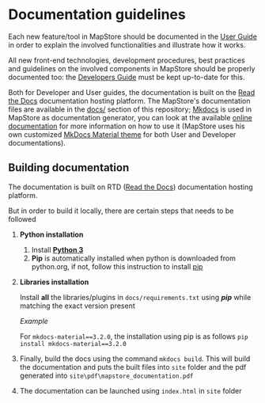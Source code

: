 # Documentation guidelines

Each new feature/tool in MapStore should be documented in the [User Guide](https://mapstore.readthedocs.io/en/latest/user-guide/home-page/) in order to explain the involved functionalities and illustrate how it works.

All new front-end technologies, development procedures, best practices and guidelines on the involved components in MapStore should be properly documented too: the [Developers Guide](https://mapstore.readthedocs.io/en/latest/developer-guide/) must be kept up-to-date for this.

Both for Developer and User guides, the documentation is built on the [Read the Docs](https://docs.readthedocs.io/en/latest/index.html#) documentation hosting platform. The MapStore's documentation files are available in the [docs/](https://github.com/geosolutions-it/MapStore2/tree/master/docs) section of this repository; [Mkdocs](https://docs.readthedocs.io/en/latest/intro/getting-started-with-mkdocs.html) is used in MapStore as documentation generator, you can look at the available [online documentation](https://docs.readthedocs.io/en/latest/intro/getting-started-with-mkdocs.html#getting-started-with-mkdocs) for more information on how to use it (MapStore uses his own customized [MkDocs Material theme](https://squidfunk.github.io/mkdocs-material/) for both User and Developer documentations).

## Building documentation

The documentation is built on RTD ([Read the Docs](https://docs.readthedocs.io/en/latest/index.html#)) documentation hosting platform. 

But in order to build it locally, there are certain steps that needs to be followed

1. **Python installation**
   1. Install [**Python 3**](https://www.python.org/downloads/)
   2. **Pip** is automatically installed when python is downloaded from python.org, if not, follow this instruction to install [pip](https://pip.pypa.io/en/stable/installation/)

2. **Libraries installation**

    Install **all** the libraries/plugins in `docs/requirements.txt` using **_pip_** while matching the exact version present

    *Example*

    For `mkdocs-material==3.2.0`, the installation using pip is as follows `pip install mkdocs-material==3.2.0`

3. Finally, build the docs using the command `mkdocs build`. This will build the documentation and puts the built files into `site` folder and the pdf generated into `site\pdf\mapstore_documentation.pdf`
4. The documentation can be launched using `index.html` in `site` folder
